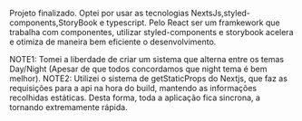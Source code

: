 Projeto finalizado.
Optei por usar as tecnologias NextsJs,styled-components,StoryBook e typescript.
Pelo React ser um framkework que trabalha com componentes, utilizar styled-components e storybook acelera e otimiza de maneira bem eficiente o desenvolvimento.

NOTE1: Tomei a liberdade de criar um sistema que alterna entre os temas Day/Night (Apesar de que todos concordamos que night tema é bem melhor).
NOTE2: Utilizei o sistema de getStaticProps do Nextjs, que faz as requisições para a api na hora do build, mantendo as informações recolhidas estáticas. Desta forma, toda a aplicação fica sincrona, a tornando extremamente rápida.

